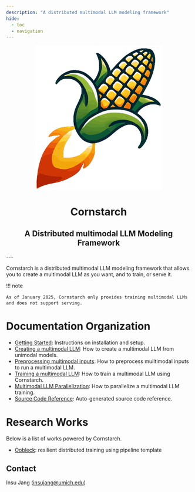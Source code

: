 ```yaml
---
description: "A distributed multimodal LLM modeling framework"
hide:
  - toc
  - navigation
---
```

<div align="center">
<img src="assets/images/cornstarch.svg">
<h1><strong>Cornstarch</strong></h1>
<h2>A Distributed multimodal LLM Modeling Framework</h2>
</div>
---

Cornstarch is a distributed multimodal LLM modeling framework that allows you to create a multimodal LLM as you want, and to train, or serve it.

!!! note

    As of January 2025, Cornstarch only provides training multimodal LLMs and does not support serving.

# Documentation Organization
- [Getting Started](getting_started/installation.md): Instructions on installation and setup.
- [Creating a multimodal LLM](using_cornstarch/creating_mllm.md): How to create a multimodal LLM from unimodal models.
- [Preprocessing multimodal inputs](using_cornstarch/preprocessing_inputs.md): How to preprocess muiltimodal inputs to run a multimodal LLM.
- [Training a multimodal LLM](using_cornstarch/training_mllm.md): How to train a multimodal LLM using Cornstarch.
- [Multimodal LLM Parallelization](using_cornstarch/parallelization.md): How to parallelize a multimodal LLM training.
- [Source Code Reference](references): Auto-generated source code reference.

# Research Works
Below is a list of works powered by Cornstarch.

- [Oobleck](https://github.com/SymbioticLab/Oobleck): resilient distributed training using pipeline template

## Contact
Insu Jang (insujang@umich.edu)